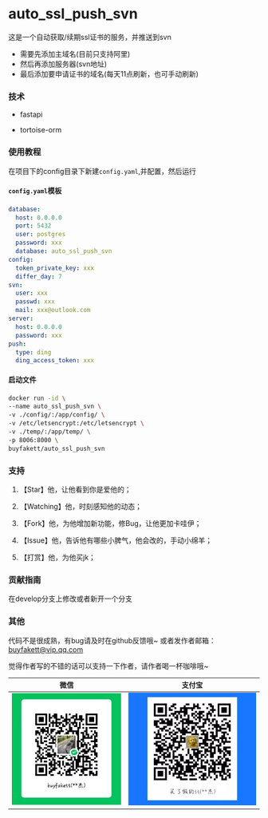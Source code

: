 # auto_ssl_push_svn

这是一个自动获取/续期ssl证书的服务，并推送到svn

- 需要先添加主域名(目前只支持阿里)
- 然后再添加服务器(svn地址)
- 最后添加要申请证书的域名(每天11点刷新，也可手动刷新)

### 技术

- fastapi

- tortoise-orm

### 使用教程

在项目下的config目录下新建`config.yaml`,并配置，然后运行

#### `config.yaml`模板
```yaml
database:
  host: 0.0.0.0
  port: 5432
  user: postgres
  password: xxx
  database: auto_ssl_push_svn
config:
  token_private_key: xxx
  differ_day: 7
svn:
  user: xxx
  passwd: xxx
  mail: xxx@outlook.com
server:
  host: 0.0.0.0
  password: xxx
push:
  type: ding
  ding_access_token: xxx
```

#### 启动文件
```bash
docker run -id \
--name auto_ssl_push_svn \
-v ./config/:/app/config/ \
-v /etc/letsencrypt:/etc/letsencrypt \
-v ./temp/:/app/temp/ \
-p 8006:8000 \
buyfakett/auto_ssl_push_svn
```

### 支持

1. 【Star】他，让他看到你是爱他的；

2. 【Watching】他，时刻感知他的动态；

3. 【Fork】他，为他增加新功能，修Bug，让他更加卡哇伊；

4. 【Issue】他，告诉他有哪些小脾气，他会改的，手动小绵羊；

5. 【打赏】他，为他买jk；

### 贡献指南

在develop分支上修改或者新开一个分支

### 其他

代码不是很成熟，有bug请及时在github反馈哦~ 或者发作者邮箱：buyfakett@vip.qq.com

觉得作者写的不错的话可以支持一下作者，请作者喝一杯咖啡哦~

| 微信                             | 支付宝                        |
| -------------------------------- | ----------------------------- |
| ![alipay](./pay_img/wechat.webp) | ![wechat](./pay_img/ali.webp) |